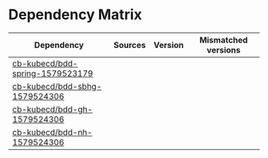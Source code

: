 # Dependency Matrix

Dependency | Sources | Version | Mismatched versions
---------- | ------- | ------- | -------------------
[cb-kubecd/bdd-spring-1579523179](https://github.com/cb-kubecd/bdd-spring-1579523179.git) |  | []() | 
[cb-kubecd/bdd-sbhg-1579524306](https://github.com/cb-kubecd/bdd-sbhg-1579524306.git) |  | []() | 
[cb-kubecd/bdd-gh-1579524306](https://github.com/cb-kubecd/bdd-gh-1579524306.git) |  | []() | 
[cb-kubecd/bdd-nh-1579524306](https://github.com/cb-kubecd/bdd-nh-1579524306.git) |  | []() | 
